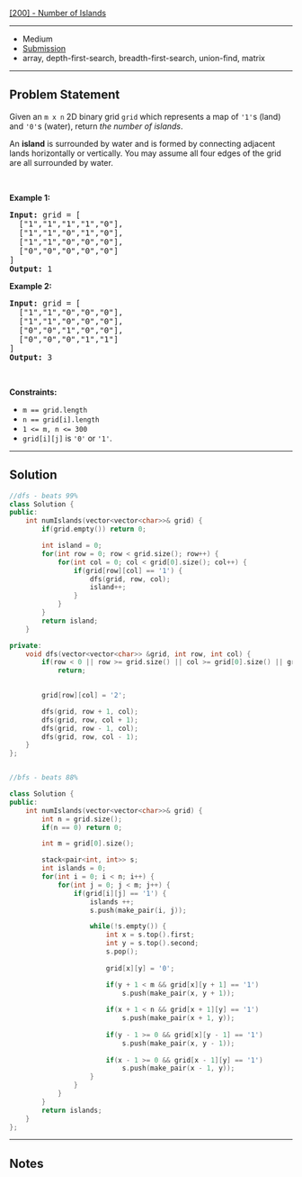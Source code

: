 [[200] - Number of Islands](https://leetcode.com/problems/number-of-islands)

---

- Medium
- [Submission]()
- array, depth-first-search, breadth-first-search, union-find, matrix

---

## Problem Statement

<p>Given an <code>m x n</code> 2D binary grid <code>grid</code> which represents a map of <code>&#39;1&#39;</code>s (land) and <code>&#39;0&#39;</code>s (water), return <em>the number of islands</em>.</p>

<p>An <strong>island</strong> is surrounded by water and is formed by connecting adjacent lands horizontally or vertically. You may assume all four edges of the grid are all surrounded by water.</p>

<p>&nbsp;</p>
<p><strong class="example">Example 1:</strong></p>

<pre>
<strong>Input:</strong> grid = [
  [&quot;1&quot;,&quot;1&quot;,&quot;1&quot;,&quot;1&quot;,&quot;0&quot;],
  [&quot;1&quot;,&quot;1&quot;,&quot;0&quot;,&quot;1&quot;,&quot;0&quot;],
  [&quot;1&quot;,&quot;1&quot;,&quot;0&quot;,&quot;0&quot;,&quot;0&quot;],
  [&quot;0&quot;,&quot;0&quot;,&quot;0&quot;,&quot;0&quot;,&quot;0&quot;]
]
<strong>Output:</strong> 1
</pre>

<p><strong class="example">Example 2:</strong></p>

<pre>
<strong>Input:</strong> grid = [
  [&quot;1&quot;,&quot;1&quot;,&quot;0&quot;,&quot;0&quot;,&quot;0&quot;],
  [&quot;1&quot;,&quot;1&quot;,&quot;0&quot;,&quot;0&quot;,&quot;0&quot;],
  [&quot;0&quot;,&quot;0&quot;,&quot;1&quot;,&quot;0&quot;,&quot;0&quot;],
  [&quot;0&quot;,&quot;0&quot;,&quot;0&quot;,&quot;1&quot;,&quot;1&quot;]
]
<strong>Output:</strong> 3
</pre>

<p>&nbsp;</p>
<p><strong>Constraints:</strong></p>

<ul>
	<li><code>m == grid.length</code></li>
	<li><code>n == grid[i].length</code></li>
	<li><code>1 &lt;= m, n &lt;= 300</code></li>
	<li><code>grid[i][j]</code> is <code>&#39;0&#39;</code> or <code>&#39;1&#39;</code>.</li>
</ul>


---

## Solution

```cpp
//dfs - beats 99%
class Solution {
public:
    int numIslands(vector<vector<char>>& grid) {
        if(grid.empty()) return 0;

        int island = 0;
        for(int row = 0; row < grid.size(); row++) {
            for(int col = 0; col < grid[0].size(); col++) {
                if(grid[row][col] == '1') {
                    dfs(grid, row, col);
                    island++;
                }
            }
        }
        return island;
    }

private: 
    void dfs(vector<vector<char>> &grid, int row, int col) {
        if(row < 0 || row >= grid.size() || col >= grid[0].size() || grid[row][col] != '1')
            return;
        

        grid[row][col] = '2';

        dfs(grid, row + 1, col);
        dfs(grid, row, col + 1);
        dfs(grid, row - 1, col);
        dfs(grid, row, col - 1);
    }
};


//bfs - beats 88%

class Solution {
public:
    int numIslands(vector<vector<char>>& grid) {
        int n = grid.size();
        if(n == 0) return 0;

        int m = grid[0].size();

        stack<pair<int, int>> s;
        int islands = 0;
        for(int i = 0; i < n; i++) {
            for(int j = 0; j < m; j++) {
                if(grid[i][j] == '1') {
                    islands ++;
                    s.push(make_pair(i, j));

                    while(!s.empty()) {
                        int x = s.top().first;
                        int y = s.top().second;
                        s.pop();
                        
                        grid[x][y] = '0';

                        if(y + 1 < m && grid[x][y + 1] == '1')
                            s.push(make_pair(x, y + 1));
                        
                        if(x + 1 < n && grid[x + 1][y] == '1')
                            s.push(make_pair(x + 1, y));
                        
                        if(y - 1 >= 0 && grid[x][y - 1] == '1')
                            s.push(make_pair(x, y - 1));
                        
                        if(x - 1 >= 0 && grid[x - 1][y] == '1')
                            s.push(make_pair(x - 1, y));
                    }
                }
            }
        }
        return islands;
    }
};
```

---

## Notes

